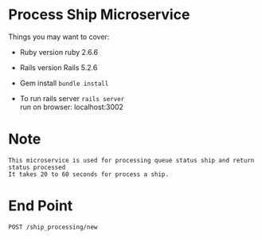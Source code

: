 # Process Ship Microservice

Things you may want to cover:

* Ruby version
	ruby 2.6.6

* Rails version
	Rails 5.2.6

* Gem install
	`bundle install`

* To run rails server
	`rails server`  
	run on browser: localhost:3002

# Note 
	This microservice is used for processing queue status ship and return status processed 
	It takes 20 to 60 seconds for process a ship.

# End Point
    POST /ship_processing/new
